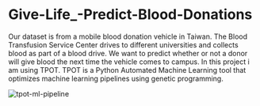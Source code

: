 
# Give-Life_-Predict-Blood-Donations
Our dataset is from a mobile blood donation vehicle in Taiwan. The Blood Transfusion Service Center drives to different universities and collects blood as part of a blood drive. 
We want to predict whether or not a donor will give blood the next time the vehicle comes to campus.
In this project i am using TPOT.
TPOT is a Python Automated Machine Learning tool that optimizes machine learning pipelines using genetic programming.


![tpot-ml-pipeline](https://user-images.githubusercontent.com/32133030/115977056-2625e200-a56c-11eb-8003-13d6635d5195.png)
